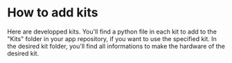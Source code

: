 How to add kits
===============

Here are developped kits.
You'll find a python file in each kit to add to the "Kits" folder in your app repository, if you want to use the specified kit.
In the desired kit folder, you'll find all informations to make the hardware of the desired kit.
